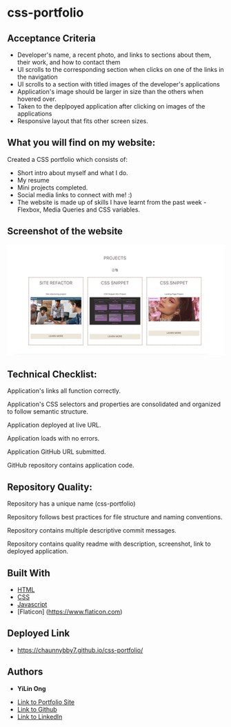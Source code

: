 # css-portfolio
## Acceptance Criteria

- Developer's name, a recent photo, and links to sections about them, their work, and how to contact them
- UI scrolls to the corresponding section when clicks on one of the links in the navigation
- UI scrolls to a section with titled images of the developer's applications
- Application's image should be larger in size than the others when hovered over. 
- Taken to the deplpoyed application after clicking on images of the applications
- Responsive layout that fits other screen sizes. 




## What you will find on my website:

Created a CSS portfolio which consists of:
- Short intro about myself and what I do.
- My resume 
- Mini projects completed.
- Social media links to connect with me! :)
- The website is made up of skills I have learnt from the past week - Flexbox, Media Queries and CSS variables.

## Screenshot of the website


![My Image](assets/images/cssport.png)




## Technical Checklist: 

Application's links all function correctly.

Application's CSS selectors and properties are consolidated and organized to follow semantic structure.

Application deployed at live URL.

Application loads with no errors.

Application GitHub URL submitted.

GitHub repository contains application code.



## Repository Quality: 


Repository has a unique name (css-portfolio)

Repository follows best practices for file structure and naming conventions.

Repository contains multiple descriptive commit messages.

Repository contains quality readme with description, screenshot, link to deployed application.




## Built With

* [HTML](https://developer.mozilla.org/en-US/docs/Web/HTML)
* [CSS](https://developer.mozilla.org/en-US/docs/Web/CSS)
* [Javascript](https://developer.mozilla.org/en-US/docs/Web/JavaScript)
* [Flaticon] (https://www.flaticon.com)

## Deployed Link

* https://chaunnybby7.github.io/css-portfolio/


## Authors

* **YiLin Ong** 

- [Link to Portfolio Site](https://github.com/chaunnybby7/css-portfolio)
- [Link to Github](https://github.com/chaunnybby7)
- [Link to LinkedIn](https://www.linkedin.com/in/chauntelleong)



